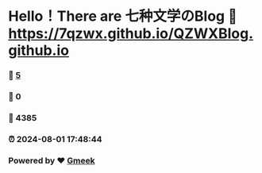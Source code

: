 # Hello！There are 七种文学のBlog :link: https://7qzwx.github.io/QZWXBlog.github.io 
### :page_facing_up: [5](https://7qzwx.github.io/QZWXBlog.github.io/tag.html) 
### :speech_balloon: 0 
### :hibiscus: 4385 
### :alarm_clock: 2024-08-01 17:48:44 
### Powered by :heart: [Gmeek](https://github.com/Meekdai/Gmeek)
